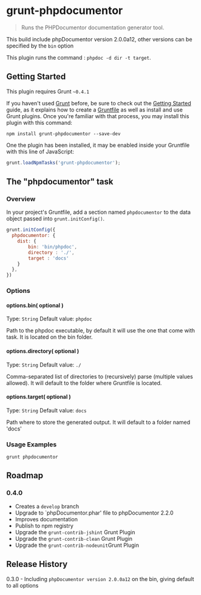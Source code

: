 # grunt-phpdocumentor

> Runs the PHPDocumentor documentation generator tool.

This build include phpDocumentor version 2.0.0a12, other versions can be specified by the `bin` option 

This plugin runs the command : ```phpdoc -d dir -t target```.

## Getting Started
This plugin requires Grunt `~0.4.1`

If you haven't used [Grunt](http://gruntjs.com/) before, be sure to check out the [Getting Started](http://gruntjs.com/getting-started) guide, as it explains how to create a [Gruntfile](http://gruntjs.com/sample-gruntfile) as well as install and use Grunt plugins. Once you're familiar with that process, you may install this plugin with this command:

```shell
npm install grunt-phpdocumentor --save-dev
```

One the plugin has been installed, it may be enabled inside your Gruntfile with this line of JavaScript:

```js
grunt.loadNpmTasks('grunt-phpdocumentor');
```

## The "phpdocumentor" task

### Overview
In your project's Gruntfile, add a section named `phpdocumentor` to the data object passed into `grunt.initConfig()`.

```js
grunt.initConfig({
  phpdocumentor: {
    dist: {
        bin: 'bin/phpdoc',
        directory : './',
        target : 'docs'
    }                
  },
})
```

### Options

#### options.bin( optional )
Type: `String`
Default value: `phpdoc`

Path to the phpdoc executable, by default it will use the one that come with task. It is located on the bin folder.

#### options.directory( optional )
Type: `String`
Default value: `./`

Comma-separated list of directories to (recursively) parse (multiple values allowed). It will default to the folder where Gruntfile is located.

#### options.target( optional )
Type: `String`
Default value: `docs`

Path where to store the generated output. It will default to a folder named 'docs' 

### Usage Examples

```grunt phpdocumentor```

## Roadmap

### 0.4.0

 * Creates a `develop` branch
 * Upgrade to `phpDocumentor.phar' file to phpDocumentor 2.2.0
 * Improves documentation
 * Publish to npm registry
 * Upgrade the `grunt-contrib-jshint` Grunt Plugin
 * Upgrade the `grunt-contrib-clean` Grunt Plugin
 * Upgrade the `grunt-contrib-nodeunit`Grunt Plugin

## Release History
0.3.0 - Including ```phpDocumentor version 2.0.0a12``` on the bin, giving default to all options
